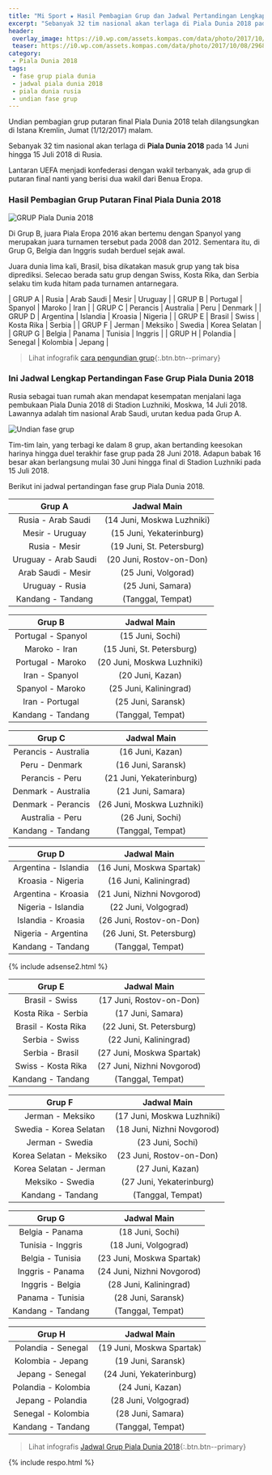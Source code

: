 ```yaml
---
title: "Mi Sport ★ Hasil Pembagian Grup dan Jadwal Pertandingan Lengkap Piala Dunia 2018"
excerpt: "Sebanyak 32 tim nasional akan terlaga di Piala Dunia 2018 pada 14 Juni hingga 15 Juli 2018 di Rusia. Berikut ini hasil undian dan jadwal peetandingan Fase Grup"
header:
 overlay_image: https://i0.wp.com/assets.kompas.com/data/photo/2017/10/08/2968779841.png?resize=900,450
 teaser: https://i0.wp.com/assets.kompas.com/data/photo/2017/10/08/2968779841.png?resize=300,150
category:
 - Piala Dunia 2018
tags:
 - fase grup piala dunia
 - jadwal piala dunia 2018
 - piala dunia rusia
 - undian fase grup
---
```


Undian pembagian grup putaran final Piala Dunia 2018 telah dilangsungkan di Istana Kremlin, Jumat (1/12/2017) malam.

Sebanyak 32 tim nasional akan terlaga di **Piala Dunia 2018** pada 14 Juni hingga 15 Juli 2018 di Rusia.

Lantaran UEFA menjadi konfederasi dengan wakil terbanyak, ada grup di putaran final nanti yang berisi dua wakil dari Benua Eropa.

### Hasil Pembagian Grup Putaran Final Piala Dunia 2018

![GRUP Piala Dunia 2018](https://i0.wp.com/assets.kompas.com/data/photo/2017/12/01/420421119.jpg?resize=640,320)

Di Grup B, juara Piala Eropa 2016 akan bertemu dengan Spanyol yang merupakan juara turnamen tersebut pada 2008 dan 2012. Sementara itu, di Grup G, Belgia dan Inggris sudah berduel sejak awal.

Juara dunia lima kali, Brasil, bisa dikatakan masuk grup yang tak bisa diprediksi. Selecao berada satu grup dengan Swiss, Kosta Rika, dan Serbia selaku tim kuda hitam pada turnamen antarnegara.

| GRUP A | Rusia | Arab Saudi | Mesir | Uruguay |
| GRUP B | Portugal | Spanyol | Maroko | Iran | 
| GRUP C | Perancis | Australia | Peru | Denmark | 
| GRUP D | Argentina | Islandia | Kroasia | Nigeria | 
| GRUP E | Brasil | Swiss | Kosta Rika | Serbia | 
| GRUP F | Jerman | Meksiko | Swedia | Korea Selatan | 
| GRUP G | Belgia | Panama | Tunisia | Inggris | 
| GRUP H | Polandia | Senegal | Kolombia | Jepang |

> Lihat infografik [cara pengundian grup](https://i0.wp.com/assets.kompas.com/data/photo/2017/11/30/1833326002.jpg){:.btn.btn--primary}

### Ini Jadwal Lengkap Pertandingan Fase Grup Piala Dunia 2018

Rusia sebagai tuan rumah akan mendapat kesempatan menjalani laga pembukaan Piala Dunia 2018 di Stadion Luzhniki, Moskwa, 14 Juli 2018. Lawannya adalah tim nasional Arab Saudi, urutan kedua pada Grup A.

![Undian fase grup](https://i0.wp.com/assets.kompas.com/data/photo/2017/12/01/27629938011.jpg?resize=640,480)

Tim-tim lain, yang terbagi ke dalam 8 grup, akan bertanding keesokan harinya hingga duel terakhir fase grup pada 28 Juni 2018. Adapun babak 16 besar akan berlangsung mulai 30 Juni hingga final di Stadion Luzhniki pada 15 Juli 2018.

Berikut ini jadwal pertandingan fase grup Piala Dunia 2018.

| Grup A | Jadwal Main |
|:------:|:------:|
| Rusia - Arab Saudi | (14 Juni, Moskwa Luzhniki) |
| Mesir - Uruguay | (15 Juni, Yekaterinburg) |
| Rusia - Mesir | (19 Juni, St. Petersburg) |
| Uruguay - Arab Saudi | (20 Juni, Rostov-on-Don) |
| Arab Saudi - Mesir | (25 Juni, Volgorad) |
| Uruguay - Rusia | (25 Juni, Samara) |
| Kandang - Tandang | (Tanggal, Tempat) |

| Grup B | Jadwal Main |
|:------:|:------:|
| Portugal - Spanyol | (15 Juni, Sochi) |
| Maroko - Iran | (15 Juni, St. Petersburg) |
| Portugal - Maroko | (20 Juni, Moskwa Luzhniki) |
| Iran - Spanyol | (20 Juni, Kazan) |
| Spanyol - Maroko | (25 Juni, Kaliningrad) |
| Iran - Portugal | (25 Juni, Saransk) |
| Kandang - Tandang | (Tanggal, Tempat) |

| Grup C | Jadwal Main |
|:------:|:------:|
| Perancis - Australia | (16 Juni, Kazan) |
| Peru - Denmark | (16 Juni, Saransk) |
| Perancis - Peru | (21 Juni, Yekaterinburg) |
| Denmark - Australia | (21 Juni, Samara) |
| Denmark - Perancis | (26 Juni, Moskwa Luzhniki) |
| Australia - Peru | (26 Juni, Sochi) |
| Kandang - Tandang | (Tanggal, Tempat) |

| Grup D | Jadwal Main |
|:------:|:------:|
| Argentina - Islandia | (16 Juni, Moskwa Spartak) |
| Kroasia - Nigeria | (16 Juni, Kaliningrad) |
| Argentina - Kroasia | (21 Juni, Nizhni Novgorod) |
| Nigeria - Islandia | (22 Juni, Volgograd) |
| Islandia - Kroasia | (26 Juni, Rostov-on-Don) |
| Nigeria - Argentina | (26 Juni, St. Petersburg) |
| Kandang - Tandang | (Tanggal, Tempat) |

{% include adsense2.html %}

| Grup E | Jadwal Main |
|:------:|:------:|
| Brasil - Swiss | (17 Juni, Rostov-on-Don) |
| Kosta Rika - Serbia | (17 Juni, Samara) |
| Brasil - Kosta Rika | (22 Juni, St. Petersburg) |
| Serbia - Swiss | (22 Juni, Kaliningrad) |
| Serbia - Brasil | (27 Juni, Moskwa Spartak) |
| Swiss - Kosta Rika | (27 Juni, Nizhni Novgorod) |
| Kandang - Tandang | (Tanggal, Tempat) |

| Grup F | Jadwal Main |
|:------:|:------:|
| Jerman - Meksiko | (17 Juni, Moskwa Luzhniki) |
| Swedia - Korea Selatan | (18 Juni, Nizhni Novgorod) |
| Jerman - Swedia | (23 Juni, Sochi) |
| Korea Selatan - Meksiko | (23 Juni, Rostov-on-Don) |
| Korea Selatan - Jerman | (27 Juni, Kazan) |
| Meksiko - Swedia | (27 Juni, Yekaterinburg) |
| Kandang - Tandang | (Tanggal, Tempat) |

| Grup G | Jadwal Main |
|:------:|:------:|
| Belgia - Panama | (18 Juni, Sochi) |
| Tunisia - Inggris | (18 Juni, Volgograd) |
| Belgia - Tunisia | (23 Juni, Moskwa Spartak) |
| Inggris - Panama | (24 Juni, Nizhni Novgorod) |
| Inggris - Belgia | (28 Juni, Kaliningrad) |
| Panama - Tunisia | (28 Juni, Saransk) |
| Kandang - Tandang | (Tanggal, Tempat) |

| Grup H | Jadwal Main |
|:------:|:------:|
| Polandia - Senegal | (19 Juni, Moskwa Spartak) |
| Kolombia - Jepang | (19 Juni, Saransk) |
| Jepang - Senegal | (24 Juni, Yekaterinburg) |
| Polandia - Kolombia | (24 Juni, Kazan) |
| Jepang - Polandia | (28 Juni, Volgograd) |
| Senegal - Kolombia | (28 Juni, Samara) |
| Kandang - Tandang | (Tanggal, Tempat) |

> Lihat infografis [Jadwal Grup Piala Dunia 2018](https://i0.wp.com/assets.kompas.com/data/photo/2017/12/02/0110211004.jpg){:.btn.btn--primary}

{% include respo.html %}
